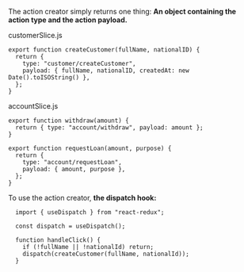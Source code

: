 
The action creator simply returns one thing: **An object containing the action type and the action payload.**

customerSlice.js
```
export function createCustomer(fullName, nationalID) {
  return {
    type: "customer/createCustomer",
    payload: { fullName, nationalID, createdAt: new Date().toISOString() },
  };
}
```

accountSlice.js
```
export function withdraw(amount) {
  return { type: "account/withdraw", payload: amount };
}

export function requestLoan(amount, purpose) {
  return {
    type: "account/requestLoan",
    payload: { amount, purpose },
  };
}

```

To use the action creator, **the dispatch hook:**

```
  import { useDispatch } from "react-redux";

  const dispatch = useDispatch();

  function handleClick() {
    if (!fullName || !nationalId) return;
    dispatch(createCustomer(fullName, nationalId));
  }

```